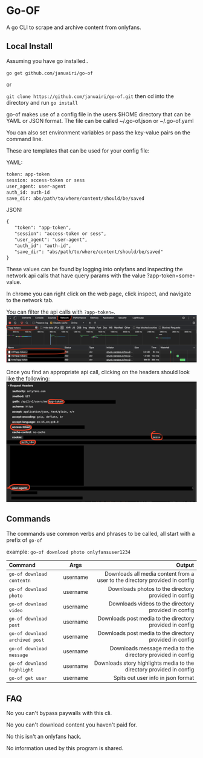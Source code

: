 # Go-OF

A go CLI to scrape and archive content from onlyfans.

## Local Install
Assuming you have go installed..

`go get github.com/januairi/go-of`

or

`git clone https://github.com/januairi/go-of.git` then cd into the directory and run `go install`

go-of makes use of a config file in the users $HOME directory that can be YAML or JSON format. The file can be called ~/.go-of.json or ~/.go-of.yaml

You can also set environment variables or pass the key-value pairs on the command line.

These are templates that can be used for your config file:

YAML:
```
token: app-token
session: access-token or sess
user_agent: user-agent
auth_id: auth-id
save_dir: abs/path/to/where/content/should/be/saved
```

JSON:
```
{
   "token": "app-token",
   "session": "access-token or sess",
   "user_agent": "user-agent",
   "auth_id": "auth-id",
   "save_dir": "abs/path/to/where/content/should/be/saved"
}
```

These values can be found by logging into onlyfans and inspecting the network api calls that have query params with the value ?app-token=some-value.

In chrome you can right click on the web page, click inspect, and navigate to the network tab.

You can filter the api calls with `?app-token=`.
![network](examples/network.png "config help")



Once you find an appropriate api call, clicking on the headers should look like the following:
![example](examples/example.png "config help")

## Commands
The commands use common verbs and phrases to be called, all start with a prefix of `go-of`

example: `go-of download photo onlyfansuser1234`

| Command      | Args | Output    |
| :---        |    :----:   |          ---: |
| `go-of download contentn`       | username       | Downloads all media content from a user to the directory provided in config   |
| `go-of download photo`       | username       | Downloads photos to the directory provided in config   |
| `go-of download video`   | username        | Downloads videos to the directory provided in config      |
| `go-of download post`   | username        | Downloads post media to the directory provided in config      |
| `go-of download archived post`   | username        | Downloads post media to the directory provided in config      |
| `go-of download message`   | username        | Downloads message media to the directory provided in config      |
| `go-of download highlight`   | username        | Downloads story highlights media to the directory provided in config      |
| `go-of get user`   | username        | Spits out user info in json format    |


## FAQ

No you can't bypass paywalls with this cli.

No you can't download content you haven't paid for.

No this isn't an onlyfans hack.

No information used by this program is shared.
